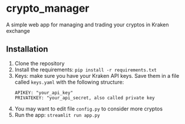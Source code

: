 # crypto_manager
A simple web app for managing and trading your cryptos in Kraken exchange

## Installation
1. Clone the repository
2. Install the requirements: `pip install -r requirements.txt`
3. Keys: make sure you have your Kraken API keys. Save them in a file called `keys.yaml` with the following structure:
   ```
   APIKEY: "your_api_key"
   PRIVATEKEY: "your_api_secret, also called private key
   ```
4. You may want to edit file `config.py` to consider more cryptos
5. Run the app: `streamlit run app.py`
